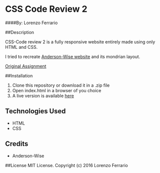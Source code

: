 # CSS Code Review 2

####By: Lorenzo Ferrario

##Description

CSS-Code review 2 is a fully responsive website entirely made using only HTML and CSS.


I tried to recreate [Anderson-Wise website](http://ethanmarcotte.com/) and its mondrian layout.

[Original Assignment](https://www.learnhowtoprogram.com/css/responsive-design/responsive-design-code-review)


##Installation
1. Clone this repository or download it in a .zip file
2. Open index.html in a browser of you choice
3. A live version is available [here](http://spawner999.github.io/CSS-CR2/)

## Technologies Used
* HTML
* CSS

## Credits
* Anderson-Wise

##License
MIT License. Copyright (c) 2016 Lorenzo Ferrario